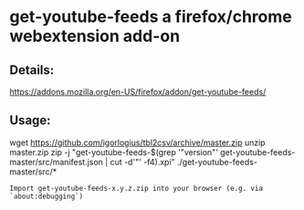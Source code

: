 # get-youtube-feeds a firefox/chrome webextension add-on

## Details:
https://addons.mozilla.org/en-US/firefox/addon/get-youtube-feeds/

## Usage:  
wget https://github.com/igorlogius/tbl2csv/archive/master.zip
unzip master.zip
zip -j "get-youtube-feeds-$(grep '"version"' get-youtube-feeds-master/src/manifest.json  | cut -d'"' -f4).xpi" ./get-youtube-feeds-master/src/*
```
Import get-youtube-feeds-x.y.z.zip into your browser (e.g. via `about:debugging`)
